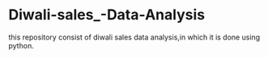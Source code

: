 # Diwali-sales_-Data-Analysis

this repository consist of diwali sales data analysis,in which it is done using python.
